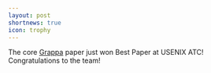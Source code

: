 ```yaml
---
layout: post
shortnews: true
icon: trophy
---
```

The core [Grappa](http://grappa.io) paper just won Best Paper at USENIX ATC! Congratulations to the team!
